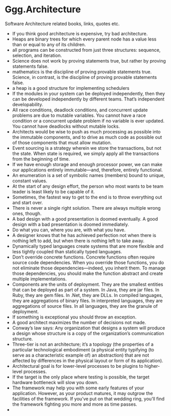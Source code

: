 # Ggg.Architecture
Software Architecture related books, links, quotes etc.

- If you think good architecture is expensive, try bad architecture.
- Heaps are binary trees for which every parent node has a value less than or equal to any of its children.
- all programs can be constructed from just three structures: sequence, selection, and iteration.
- Science does not work by proving statements true, but rather by proving statements false.
- mathematics is the discipline of proving provable statements true. Science, in contrast, is the discipline of proving provable
statements false.
- a heap is a good structure for implementing schedulers
- If the modules in your system can be deployed independently, then they can be developed independently by different teams. That’s independent developability.
- All race conditions, deadlock conditions, and concurrent update problems are due to mutable variables. You cannot have a race condition or a concurrent update problem if no variable is ever updated. You cannot have deadlocks without mutable locks.
- Architects would be wise to push as much processing as possible into the immutable components, and to drive as much code as possible out of those components that must allow mutation.
- Event sourcing is a strategy wherein we store the transactions, but not the state. When state is required, we simply apply
all the transactions from the beginning of time.
- If we have enough storage and enough processor power, we can make our applications entirely immutable—and, therefore, entirely functional.
- An enumeration is a set of symbolic names (members) bound to unique, constant values.
- At the start of any design effort, the person who most wants to be team leader is least likely to be capable of it.
- Sometimes, the fastest way to get to the end is to throw everything out and start over.
- There is never a single right solution. There are always multiple wrong ones, though.
- A bad design with a good presentation is doomed eventually. A good design with a bad presentation is doomed immediately.
- Do what you can, where you are, with what you have.
- A designer knows that he has achieved perfection not when there is nothing left to add, but when there is nothing left to take away.
- Dynamically typed languages create systems that are more flexible and less tightly coupled than statically typed languages. 
- Don’t override concrete functions. Concrete functions often require source code dependencies. When you override those functions, you do not eliminate those dependencies—indeed, you inherit them. To manage those dependencies, you should make the function abstract and create multiple implementations.
- Components are the units of deployment. They are the smallest entities that can be deployed as part of a system. In Java, they are jar files. In Ruby, they are gem files. In .Net, they are DLLs. In compiled languages, they are aggregations of binary files. In interpreted languages, they are aggregations of source files. In all languages, they are the granule of deployment.
- If something is exceptional you should throw an exception. 
- A good architect maximizes the number of decisions not made.  
- Conway’s law says: Any organization that designs a system will produce a design whose structure is a copy of the organization’s communication structure.  
- Three-tier is not an architecture; it’s a topology (the properties of a particular technological embodiment (a physical entity typifying (to serve as a characteristic example of) an abstraction) that are not affected by differences in the physical layout or form of its application).  
- Architectural goal is for lower-level processes to be plugins to higher-level processes.  
- If the target is the only place where testing is possible, the target hardware bottleneck will slow you down.  
- The framework may help you with some early features of your application. However, as your product matures, it may outgrow the facilities of the framework. If you’ve put on that wedding ring, you’ll find the framework fighting you more and more as time passes.  
- 

